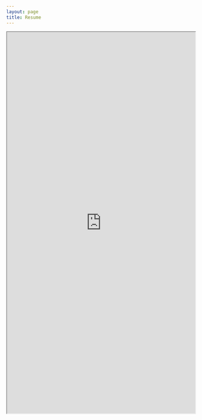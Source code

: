 ```yaml
---
layout: page
title: Resume
---
```


<iframe src="https://rawcdn.githack.com/s-lasch/s-lasch.github.io/559f67d961ef20ebb5655e204ab26ca9bbf8a642/images/Resume.pdf" height="1020px" width="100%"></iframe>
